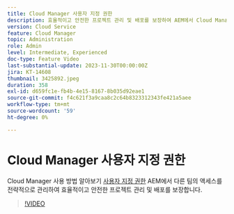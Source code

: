 ```yaml
---
title: Cloud Manager 사용자 지정 권한
description: 효율적이고 안전한 프로젝트 관리 및 배포를 보장하여 AEM에서 Cloud Manager 사용자 지정 권한을 사용하여 다양한 팀에 대한 액세스를 전략적으로 관리하는 방법에 대해 알아봅니다.
version: Cloud Service
feature: Cloud Manager
topic: Administration
role: Admin
level: Intermediate, Experienced
doc-type: Feature Video
last-substantial-update: 2023-11-30T00:00:00Z
jira: KT-14608
thumbnail: 3425892.jpeg
duration: 358
exl-id: d659fc1e-fb4b-4e15-8167-8b035d92eae1
source-git-commit: f4c621f3a9caa8c2c64b8323312343fe421a5aee
workflow-type: tm+mt
source-wordcount: '59'
ht-degree: 0%

---
```


# Cloud Manager 사용자 지정 권한

Cloud Manager 사용 방법 알아보기 [사용자 지정 권한](https://experienceleague.adobe.com/docs/experience-manager-cloud-manager/content/requirements/custom-permissions.html) AEM에서 다른 팀의 액세스를 전략적으로 관리하여 효율적이고 안전한 프로젝트 관리 및 배포를 보장합니다.

>[!VIDEO](https://video.tv.adobe.com/v/3425892/?learn=on)
